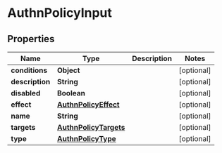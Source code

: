 # AuthnPolicyInput

## Properties
Name | Type | Description | Notes
------------ | ------------- | ------------- | -------------
**conditions** | **Object** |  |  [optional]
**description** | **String** |  |  [optional]
**disabled** | **Boolean** |  |  [optional]
**effect** | [**AuthnPolicyEffect**](AuthnPolicyEffect.md) |  |  [optional]
**name** | **String** |  |  [optional]
**targets** | [**AuthnPolicyTargets**](AuthnPolicyTargets.md) |  |  [optional]
**type** | [**AuthnPolicyType**](AuthnPolicyType.md) |  |  [optional]
